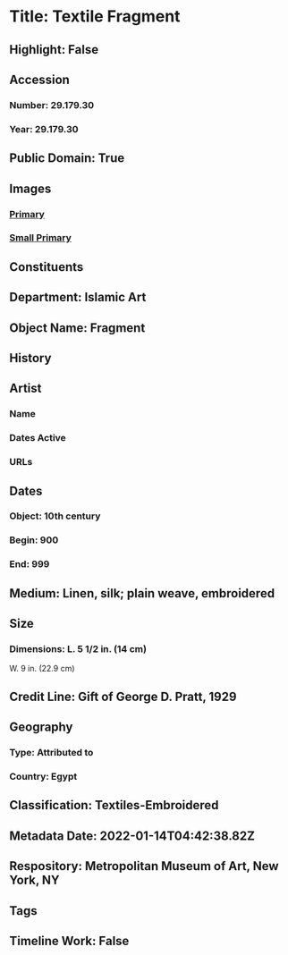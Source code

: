 # Title: Textile Fragment
## Highlight: False
## Accession
### Number: 29.179.30
### Year: 29.179.30
## Public Domain: True
## Images
### [Primary](https://images.metmuseum.org/CRDImages/is/original/77275.jpg)
### [Small Primary](https://images.metmuseum.org/CRDImages/is/web-large/77275.jpg)
## Constituents
## Department: Islamic Art
## Object Name: Fragment
## History
## Artist
### Name
### Dates Active
### URLs
## Dates
### Object: 10th century
### Begin: 900
### End: 999
## Medium: Linen, silk; plain weave, embroidered
## Size
### Dimensions: L. 5 1/2 in. (14 cm)
W. 9 in. (22.9 cm)
## Credit Line: Gift of George D. Pratt, 1929
## Geography
### Type: Attributed to
### Country: Egypt
## Classification: Textiles-Embroidered
## Metadata Date: 2022-01-14T04:42:38.82Z
## Respository: Metropolitan Museum of Art, New York, NY
## Tags
## Timeline Work: False